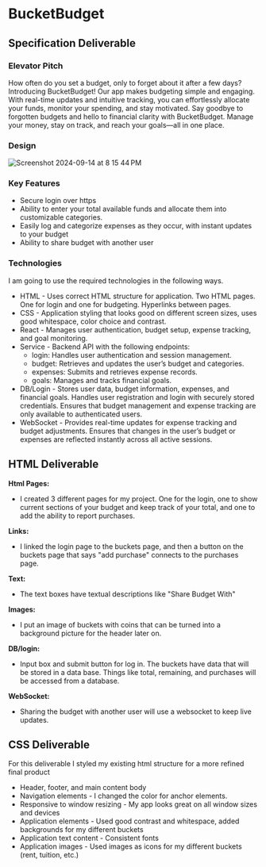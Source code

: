 # BucketBudget
## Specification Deliverable
### Elevator Pitch
  How often do you set a budget, only to forget about it after a few days? Introducing BucketBudget! Our app makes budgeting simple and engaging. With real-time updates and intuitive tracking, you can effortlessly allocate your funds, monitor your spending, and stay motivated. Say goodbye to forgotten budgets and hello to financial clarity with BucketBudget. Manage your money, stay on track, and reach your goals—all in one place.
### Design
![Screenshot 2024-09-14 at 8 15 44 PM](https://github.com/user-attachments/assets/2aed66c9-4829-418f-83d7-991762273b35)
### Key Features
- Secure login over https
- Ability to enter your total available funds and allocate them into customizable categories.
- Easily log and categorize expenses as they occur, with instant updates to your budget
- Ability to share budget with another user 
### Technologies
I am going to use the required technologies in the following ways.

- HTML - Uses correct HTML structure for application. Two HTML pages. One for login and one for budgeting. Hyperlinks between pages.
- CSS - Application styling that looks good on different screen sizes, uses good whitespace, color choice and contrast.
- React - Manages user authentication, budget setup, expense tracking, and goal monitoring.
- Service - Backend API with the following endpoints:
  - login: Handles user authentication and session management.
  - budget: Retrieves and updates the user’s budget and categories.
  - expenses: Submits and retrieves expense records.
  - goals: Manages and tracks financial goals.
- DB/Login - Stores user data, budget information, expenses, and financial goals.
Handles user registration and login with securely stored credentials.
Ensures that budget management and expense tracking are only available to authenticated users.
- WebSocket - Provides real-time updates for expense tracking and budget adjustments.
Ensures that changes in the user’s budget or expenses are reflected instantly across all active sessions.

## HTML Deliverable
**Html Pages:**
  - I created 3 different pages for my project. One for the login, one to show current sections of your budget and keep track of your total, and one to add the ability to report purchases.
    
**Links:**
  - I linked the login page to the buckets page, and then a button on the buckets page that says "add purchase" connects to the purchases page.
    
**Text:**
  - The text boxes have textual descriptions like "Share Budget With"
    
**Images:**
  - I put an image of buckets with coins that can be turned into a background picture for the header later on.
    
**DB/login:**
  - Input box and submit button for log in. The buckets have data that will be stored in a data base. Things like total, remaining, and purchases will be accessed from a database.
    
**WebSocket:**
- Sharing the budget with another user will use a websocket to keep live updates.

## CSS Deliverable
For this deliverable I styled my existing html structure for a more refined final product
- Header, footer, and main content body
- Navigation elements - I changed the color for anchor elements.
- Responsive to window resizing - My app looks great on all window sizes and devices
- Application elements - Used good contrast and whitespace, added backgrounds for my different buckets
- Application text content - Consistent fonts
- Application images - Used images as icons for my different buckets (rent, tuition, etc.)


